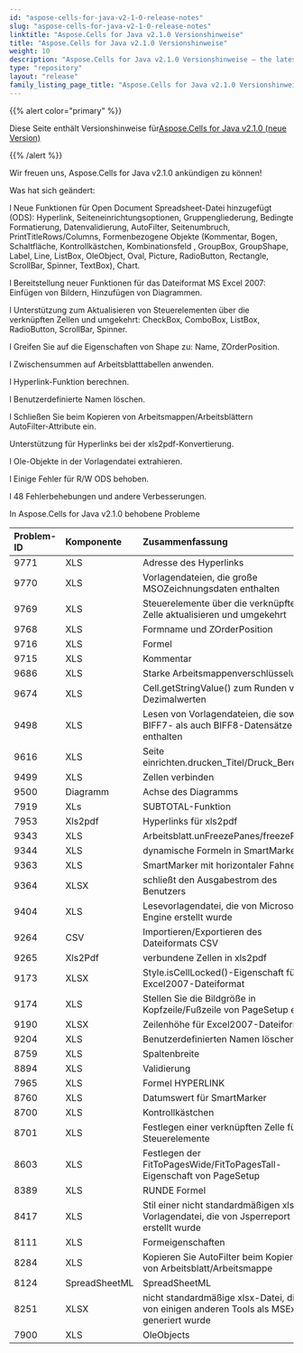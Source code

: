 ```yaml
---
id: "aspose-cells-for-java-v2-1-0-release-notes"
slug: "aspose-cells-for-java-v2-1-0-release-notes"
linktitle: "Aspose.Cells for Java v2.1.0 Versionshinweise"
title: "Aspose.Cells for Java v2.1.0 Versionshinweise"
weight: 10
description: "Aspose.Cells for Java v2.1.0 Versionshinweise – the latest updates and fixes."
type: "repository"
layout: "release"
family_listing_page_title: "Aspose.Cells for Java v2.1.0 Versionshinweise"
---
```

{{% alert color="primary" %}} 

 Diese Seite enthält Versionshinweise für[Aspose.Cells for Java v2.1.0 (neue Version)](https://releases.aspose.com/cells/java/new-releases/aspose.cells-for-java-v2.1.0-new-release/)

{{% /alert %}} 

Wir freuen uns, Aspose.Cells for Java v2.1.0 ankündigen zu können!

Was hat sich geändert:

l Neue Funktionen für Open Document Spreadsheet-Datei hinzugefügt (ODS): Hyperlink, Seiteneinrichtungsoptionen, Gruppengliederung, Bedingte Formatierung, Datenvalidierung, AutoFilter, Seitenumbruch, PrintTitleRows/Columns, Formenbezogene Objekte (Kommentar, Bogen, Schaltfläche, Kontrollkästchen, Kombinationsfeld , GroupBox, GroupShape, Label, Line, ListBox, OleObject, Oval, Picture, RadioButton, Rectangle, ScrollBar, Spinner, TextBox), Chart.

l Bereitstellung neuer Funktionen für das Dateiformat MS Excel 2007: Einfügen von Bildern, Hinzufügen von Diagrammen.

l Unterstützung zum Aktualisieren von Steuerelementen über die verknüpften Zellen und umgekehrt: CheckBox, ComboBox, ListBox, RadioButton, ScrollBar, Spinner.

l Greifen Sie auf die Eigenschaften von Shape zu: Name, ZOrderPosition.

l Zwischensummen auf Arbeitsblatttabellen anwenden.

l Hyperlink-Funktion berechnen.

l Benutzerdefinierte Namen löschen.

l Schließen Sie beim Kopieren von Arbeitsmappen/Arbeitsblättern AutoFilter-Attribute ein.

Unterstützung für Hyperlinks bei der xls2pdf-Konvertierung.

l Ole-Objekte in der Vorlagendatei extrahieren.

l Einige Fehler für R/W ODS behoben.

l 48 Fehlerbehebungen und andere Verbesserungen.

In Aspose.Cells for Java v2.1.0 behobene Probleme

|**Problem-ID**|**Komponente**|**Zusammenfassung**|
|:- |:- |:- |
|9771|XLS|Adresse des Hyperlinks|
|9770|XLS|Vorlagendateien, die große MSOZeichnungsdaten enthalten|
|9769|XLS|Steuerelemente über die verknüpfte Zelle aktualisieren und umgekehrt|
|9768|XLS|Formname und ZOrderPosition|
|9716|XLS|Formel|
|9715|XLS|Kommentar|
|9686|XLS|Starke Arbeitsmappenverschlüsselung|
|9674|XLS|Cell.getStringValue() zum Runden von Dezimalwerten|
|9498|XLS|Lesen von Vorlagendateien, die sowohl BIFF7- als auch BIFF8-Datensätze enthalten|
|9616|XLS|Seite einrichten.drucken_Titel/Druck_Bereiche|
|9499|XLS|Zellen verbinden|
|9500|Diagramm|Achse des Diagramms|
|7919|XLs|SUBTOTAL-Funktion|
|7953|Xls2pdf|Hyperlinks für xls2pdf|
|9343|XLS|Arbeitsblatt.unFreezePanes/freezePanes|
|9344|XLS|dynamische Formeln in SmartMarker|
|9363|XLS|SmartMarker mit horizontaler Fahne:|
|9364|XLSX|schließt den Ausgabestrom des Benutzers|
|9404|XLS|Lesevorlagendatei, die von Microsoft Jet Engine erstellt wurde|
|9264|CSV|Importieren/Exportieren des Dateiformats CSV|
|9265|Xls2Pdf|verbundene Zellen in xls2pdf|
|9173|XLSX|Style.isCellLocked()-Eigenschaft für das Excel2007-Dateiformat|
|9174|XLS|Stellen Sie die Bildgröße in Kopfzeile/Fußzeile von PageSetup ein|
|9190|XLSX|Zeilenhöhe für Excel2007-Dateiformat|
|9204|XLS|Benutzerdefinierten Namen löschen|
|8759|XLS|Spaltenbreite|
|8894|XLS|Validierung|
|7965|XLS|Formel HYPERLINK|
|8760|XLS|Datumswert für SmartMarker|
|8700|XLS|Kontrollkästchen|
|8701|XLS|Festlegen einer verknüpften Zelle für Steuerelemente|
|8603|XLS|Festlegen der FitToPagesWide/FitToPagesTall-Eigenschaft von PageSetup|
|8389|XLS|RUNDE Formel|
|8417|XLS|Stil einer nicht standardmäßigen xls-Vorlagendatei, die von Jsperreport erstellt wurde|
|8111|XLS|Formeigenschaften|
|8284|XLS|Kopieren Sie AutoFilter beim Kopieren von Arbeitsblatt/Arbeitsmappe|
|8124|SpreadSheetML|SpreadSheetML|
|8251|XLSX|nicht standardmäßige xlsx-Datei, die von einigen anderen Tools als MSExcel generiert wurde|
|7900|XLS|OleObjects|

